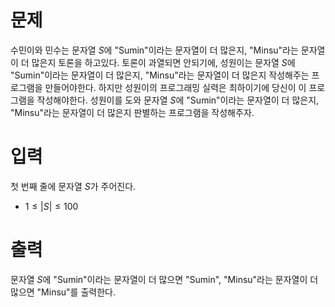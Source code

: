# 문제

수민이와 민수는 문자열 $S$에 "Sumin"이라는 문자열이 더 많은지, "Minsu"라는 문자열이 더 많은지 토론을 하고있다.
토론이 과열되면 안되기에, 성원이는 문자열 $S$에 "Sumin"이라는 문자열이 더 많은지, "Minsu"라는 문자열이 더 많은지 작성해주는 프로그램을 만들어야한다.
하지만 성원이의 프로그래밍 실력은 최하이기에 당신이 이 프로그램을 작성해야한다.
성원이를 도와 문자열 $S$에 "Sumin"이라는 문자열이 더 많은지, "Minsu"라는 문자열이 더 많은지 판별하는 프로그램을 작성해주자.

# 입력

첫 번째 줄에 문자열 $S$가 주어진다.

* $1 \le |S| \le 100$

# 출력

문자열 $S$에 "Sumin"이라는 문자열이 더 많으면 "Sumin", "Minsu"라는 문자열이 더 많으면 "Minsu"를 출력한다.
